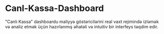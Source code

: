 # Canl-Kassa-Dashboard
"Canlı Kassa" dashboardu maliyyə göstəricilərini real vaxt rejimində izləmək və analiz etmək üçün hazırlanmış əhatəli və intuitiv bir interfeys təqdim edir.
